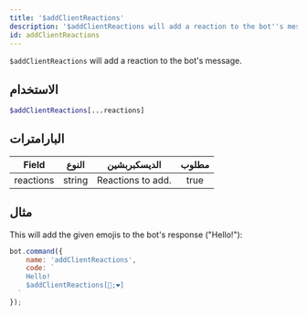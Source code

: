 ```yaml
---
title: '$addClientReactions'
description: '$addClientReactions will add a reaction to the bot''s message.'
id: addClientReactions
---
```


`$addClientReactions` will add a reaction to the bot's message.

## الاستخدام

```php
$addClientReactions[...reactions]
```

## البارامترات

| Field     | النوع  | الديسكبربشين      | مطلوب |
| --------- | ------ | ----------------- |:-----:|
| reactions | string | Reactions to add. | true  |

## مثال

This will add the given emojis to the bot's response ("Hello!"):

```javascript
bot.command({
    name: 'addClientReactions',
    code: `
    Hello!
    $addClientReactions[🧡;❤]
  `
});
```